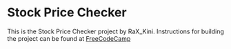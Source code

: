 # Stock Price Checker

This is the Stock Price Checker project by RaX_Kini. Instructions for building the project can be found at [FreeCodeCamp](https://freecodecamp.org/learn/information-security/information-security-projects/stock-price-checker)